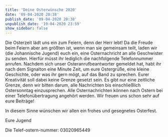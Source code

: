 ```yaml
---
title: 'Deine Osterwünsche 2020'
date: '09-04-2020 20:38'
publish_date: '09-04-2020 20:38'
unpublish_date: '19-04-2020 23:59'
show_sidebar: false
---
```


Die Osterzeit lädt uns ein zum Feiern, denn der Herr lebt! Da die Freude beim Feiern aber am größten ist, wenn man sie gemeinsam teilt, laden wir (die Johannische Jugend) euch ein, eine Osternachricht an alle Geschwister zu senden. Hierfür müsst ihr lediglich die nachfolgende Telefonnummer anrufen. Nachdem sich unser Osteranrufbeantworter gemeldet hat, habt ihr nach dem Signalton eine Minute Zeit, um eure Ostergrüße, eine kleine Geschichte, oder was ihr gern mögt, auf das Band zu sprechen. Eurer Kreativität soll dabei keine Grenze gesetzt sein. Es gibt nur eine zeitliche Grenze, denn wir bitten darum, alle Nachrichten bis einschließlich Ostersonntag einzusprechen. Alle Osternachrichten können nach Ostern bei einer Telefonübertragung angehört werden. Wir freuen uns schon sehr auf eure Beiträge!

In diesem Sinne wünschen wir allen ein frohes und gesegnetes Osterfest.

Eure Jugend

Die Telef-ostern-nummer: 03020965449